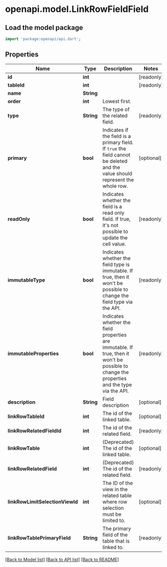 # openapi.model.LinkRowFieldField

## Load the model package
```dart
import 'package:openapi/api.dart';
```

## Properties
Name | Type | Description | Notes
------------ | ------------- | ------------- | -------------
**id** | **int** |  | [readonly] 
**tableId** | **int** |  | [readonly] 
**name** | **String** |  | 
**order** | **int** | Lowest first. | 
**type** | **String** | The type of the related field. | [readonly] 
**primary** | **bool** | Indicates if the field is a primary field. If `true` the field cannot be deleted and the value should represent the whole row. | [optional] 
**readOnly** | **bool** | Indicates whether the field is a read only field. If true, it's not possible to update the cell value. | [readonly] 
**immutableType** | **bool** | Indicates whether the field type is immutable. If true, then it won't be possible to change the field type via the API. | [readonly] 
**immutableProperties** | **bool** | Indicates whether the field properties are immutable. If true, then it won't be possible to change the properties and the type via the API. | [readonly] 
**description** | **String** | Field description | [optional] 
**linkRowTableId** | **int** | The id of the linked table. | [optional] 
**linkRowRelatedFieldId** | **int** | The id of the related field. | [readonly] 
**linkRowTable** | **int** | (Deprecated) The id of the linked table. | [optional] 
**linkRowRelatedField** | **int** | (Deprecated) The id of the related field. | [readonly] 
**linkRowLimitSelectionViewId** | **int** | The ID of the view in the related table where row selection must be limited to. | [optional] 
**linkRowTablePrimaryField** | **String** | The primary field of the table that is linked to. | [readonly] 

[[Back to Model list]](../README.md#documentation-for-models) [[Back to API list]](../README.md#documentation-for-api-endpoints) [[Back to README]](../README.md)


